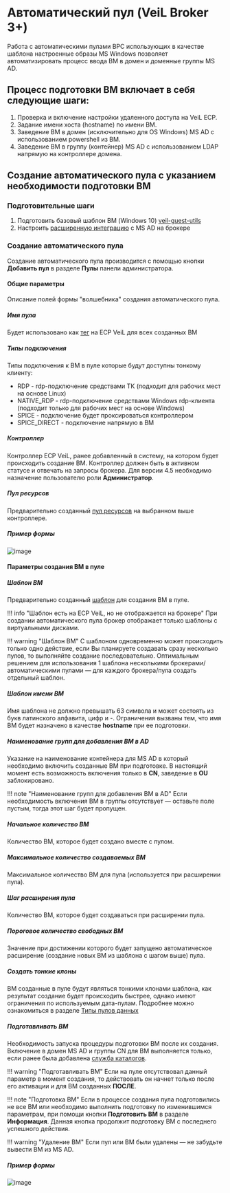 # Автоматический пул (VeiL Broker 3+)

Работа с автоматическими пулами ВРС использующих в качестве шаблона настроенные образы MS Windows позволяет
автоматизировать процесс ввода ВМ в домен и доменные группы MS AD.

## Процесс подготовки ВМ включает в себя следующие шаги:
1. Проверка и включение настройки удаленного доступа на VeiL ECP.
1. Задание имени хоста (hostname) по имени ВМ.
1. Заведение ВМ в домен (исключительно для OS Windows) MS AD с использованием powershell из ВМ.
1. Заведение ВМ в группу (контейнер) MS AD с использованием LDAP напрямую на контроллере домена.

## Создание автоматического пула с указанием необходимости подготовки ВМ

### Подготовительные шаги
1. Подготовить базовый шаблон ВМ (Windows 10) [veil-guest-utils](../vm/guest_agent.md)
1. Настроить [расширенную интеграцию](../active_directory/ad_extend.md) с MS AD на брокере

### Создание автоматического пула
Создание автоматического пула производится с помощью кнопки **Добавить пул** в разделе **Пулы** панели администратора.

#### Общие параметры
Описание полей формы "волшебника" создания автоматического пула.

##### Имя пула
Будет использовано как [тег](https://veil.mashtab.org/docs/base/operator_guide/domains/tags) на ECP VeiL для всех созданных ВМ

##### Типы подключения
Типы подключения к ВМ в пуле которые будут доступны тонкому клиенту:
- RDP - rdp-подключение средствами ТК (подходит для рабочих мест на основе Linux)
- NATIVE_RDP - rdp-подключение средствами Windows rdp-клиента (подходит только для рабочих мест на основе Windows)
- SPICE - подключение будет проксироваться контроллером
- SPICE_DIRECT - подключение напрямую в ВМ

##### Контроллер 
Контроллер ECP VeiL, ранее добавленный в систему, на котором будет происходить создание ВМ.
Контроллер должен быть в активном статусе и отвечать на запросы брокера. Для версии 4.5 необходимо назначение 
пользователю роли **Администратор**.

##### Пул ресурсов
Предварительно созданный [пул ресурсов](https://veil.mashtab.org/docs/base/operator_guide/resource_pools) на выбранном выше контроллере.

##### Пример формы
![image](../../../_assets/vdi/pool/autopool_v3_1.png)

#### Параметры создания ВМ в пуле
##### Шаблон ВМ 
Предварительно созданный [шаблон](https://veil.mashtab.org/docs/base/operator_guide/domains/templates) для создания ВМ в пуле.

!!! info "Шаблон есть на ECP VeiL, но не отображается на брокере"
    При создании автоматического пула брокер отображает только шаблоны с виртуальными дисками.

!!! warning "Шаблон ВМ"
    С шаблоном одновременно может происходить только одно действие, если Вы планируете создавать сразу
    несколько пулов, то выполняйте создание последовательно. Оптимальным решением для использования 1 шаблона
    несколькими брокерами/автоматическими пулами — для каждого брокера/пула создать отдельный шаблон.

##### Шаблон имени ВМ
Имя шаблона не должно превышать 63 символа и может состоять из букв латинского алфавита, цифр и -. 
Ограничения вызваны тем, что имя ВМ будет назначено в качестве **hostname** при ее подготовки.

##### Наименование групп для добавления ВМ в AD
Указание на наименование контейнера для MS AD в который необходимо включить созданные ВМ при подготовке. В настоящий 
момент есть возможность включения только в **CN**, заведение в **OU** заблокировано.

!!! note "Наименование групп для добавления ВМ в AD"
    Если необходимость включения ВМ в группы отсутствует — оставьте поле пустым, тогда этот шаг будет пропущен.

##### Начальное количество ВМ 
Количество ВМ, которое будет создано вместе с пулом.


##### Максимальное количество создаваемых ВМ
Максимальное количество ВМ для пула (используется при расширении пула).

##### Шаг расширения пула 
Количество ВМ, которое будет создаваться при расширении пула.

##### Пороговое количество свободных ВМ
Значение при достижении которого будет запущено автоматическое расширение (создание новых ВМ из шаблона с шагом выше) пула.

##### Создать тонкие клоны 
ВМ созданные в пуле будут являться тонкими клонами шаблона, как результат создание будет происходить быстрее, однако
имеют ограничения по используемым дата-пулам. Подробнее можно ознакомиться в разделе 
[Типы пулов данных](https://veil.mashtab.org/docs/base/operator_guide/storage/info)

##### Подготавливать ВМ
Необходимость запуска процедуры подготовки ВМ после их создания. Включение в домен MS AD и группы CN для ВМ
выполняется только, если ранее была добавлена [служба каталогов](../active_directory/ad_extend.md).

!!! warning "Подготавливать ВМ"
    Если на пуле отсутствовал данный параметр в момент создания, то действовать он начнет только после его активации
    и для ВМ созданных **ПОСЛЕ**.

!!! note "Подготовка ВМ"
    Если в процессе создания пула подготовились не все ВМ или необходимо выполнить подготовку по изменившимся параметрам,
    при помощи кнопки **Подготовить ВМ** в разделе **Информация**. Данная кнопка продолжит подготовку ВМ с последнего 
    успешного действия. 

!!! warning "Удаление ВМ"
    Если пул или ВМ были удалены — не забудьте вывести ВМ из MS AD.    

##### Пример формы
![image](../../../_assets/vdi/pool/autopool_v3_2.png)